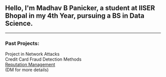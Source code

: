 ## Hello, I'm Madhav B Panicker, a student at IISER Bhopal in my 4th Year, pursuing a BS in Data Science.
-------------------------
### Past Projects:
Project in Network Attacks<br />
Credit Card Fraud Detection Methods<br />
[Reputation Management](https://github.com/madhavbpanicker/reputation-management)<br />
(DM for more details)
